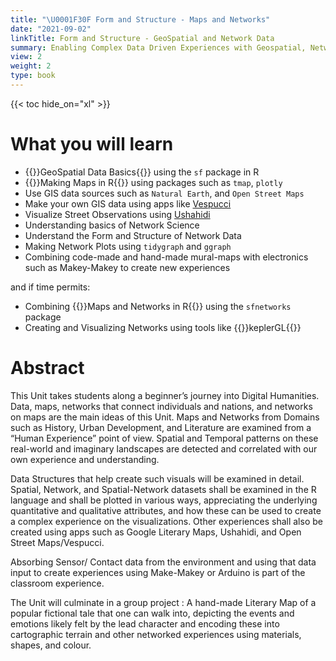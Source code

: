 ```yaml
---
title: "\U0001F30F Form and Structure - Maps and Networks"
date: "2021-09-02"
linkTitle: Form and Structure - GeoSpatial and Network Data
summary: Enabling Complex Data Driven Experiences with Geospatial, Network and Sensor data
view: 2
weight: 2
type: book
---
```


{{< toc hide_on="xl" >}}

# What you will learn

- {{<hl>}}GeoSpatial Data Basics{{</hl>}} using the `sf` package in R
- {{<hl>}}Making Maps in R{{</hl>}} using packages such as `tmap`, `plotly`
- Use GIS data sources such as `Natural Earth`, and `Open Street Maps`
- Make your own GIS data using apps like [Vespucci](https://vespucci.io/)
- Visualize Street Observations using [Ushahidi](https://vespucci.io/)
- Understanding basics of Network Science
- Understand the Form and Structure of Network Data
- Making Network Plots using `tidygraph` and `ggraph`
- Combining code-made and hand-made mural-maps with electronics such as Makey-Makey to create new experiences

and if time permits: 

- Combining {{<hl>}}Maps and Networks in R{{</hl>}} using the `sfnetworks` package
- Creating and Visualizing Networks using tools like {{<hl>}}keplerGL{{</hl>}}

# Abstract

This Unit takes students along a beginner’s journey into Digital Humanities. 
Data, maps, networks that connect individuals and nations, and networks on maps are the main ideas of this Unit. Maps and Networks from Domains such as History, Urban Development, and Literature are examined from a “Human Experience” point of view. Spatial and Temporal patterns on these real-world and imaginary landscapes are detected and correlated with our own experience and understanding. 

Data Structures that help create such visuals will be examined in detail. Spatial, Network, and Spatial-Network datasets shall be examined in the R language and shall be plotted in various ways, appreciating the underlying quantitative and qualitative attributes, and how these can be used to create a complex experience on the visualizations. Other experiences shall also be created using apps such as Google Literary Maps, Ushahidi, and Open Street Maps/Vespucci. 

Absorbing Sensor/ Contact data from the environment and using that data input to create experiences using Make-Makey or Arduino is part of the classroom experience. 

The Unit will culminate in a group project : A hand-made Literary Map of a popular fictional tale that one can walk into, depicting the events and emotions likely felt by the lead character and encoding these into cartographic terrain and other networked experiences using materials, shapes, and colour. 

